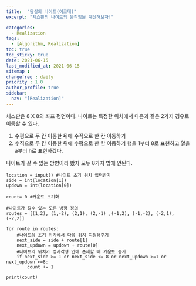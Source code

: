 ```yaml
---
title:  "왕실의 나이트(이코테)"
excerpt: "체스판의 나이트의 움직임을 계산해보자!"

categories:
  - Realization
tags:
  - [Algorithm, Realization]
toc: true
toc_sticky: true
date: 2021-06-15
last_modified_at: 2021-06-15
sitemap :
changefreq : daily
priority : 1.0
author_profile: true
sidebar:
  nav: "[Realization]"
---
```

체스판은 8 X 8의 좌표 평면이다.
나이트는 특정한 위치에서 다음과 같은 2가지 경우로 이동할 수 있다.
1. 수평으로 두 칸 이동한 뒤에 수직으로 한 칸 이동하기
2. 수직으로 두 칸 이동한 뒤에 수평으로 한 칸 이동하기
행을 1부터 8로 표현하고 열을 a부터 h로 표현하겠다.

나이트가 갈 수 있는 방향이라 봤자 모두 8가지 밖에 안된다.
```
location = input() #나이트 초기 위치 입력받기
side = int(location[1])
updown = int(location[0])

count= 0 #카운트 초기화

#나이트가 갈수 있는 모든 방향 정의
routes = [(1,2), (1,-2), (2,1), (2,-1) ,(-1,2), (-1,-2), (-2,1), (-2,2)]

for route in routes:
    #나이트의 초기 위치에서 다음 위치 지정해주기
    next_side = side + route[1]
    next_updown = updown + route[0]
    #나이트의 위치가 정사각형 안에 존재할 때 카운트 증가
    if next_side >= 1 or next_side <= 8 or next_updown >=1 or next_updown <=8:
        count += 1

print(count)
```